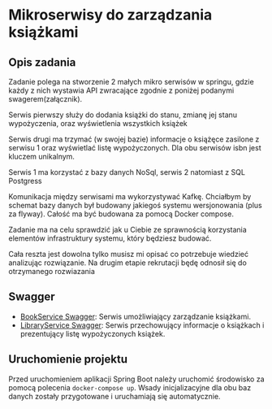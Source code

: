 # Mikroserwisy do zarządzania książkami

## Opis zadania
Zadanie polega na stworzenie 2 małych mikro serwisów w springu, gdzie każdy z nich wystawia API zwracające zgodnie z poniżej podanymi swagerem(załącznik).

Serwis pierwszy służy do dodania książki do stanu, zmianę jej stanu wypożyczenia, oraz wyświetlenia wszystkich książek

Serwis drugi ma trzymać (w swojej bazie) informacje o książęce zasilone z serwisu 1 oraz wyświetlać listę wypożyczonych. Dla obu serwisów isbn jest kluczem unikalnym.

Serwis 1 ma korzystać z bazy danych NoSql, serwis 2 natomiast z SQL Postgress

Komunikacja między serwisami ma wykorzystywać Kafkę. Chciałbym by schemat bazy danych był budowany jakiegoś systemu wersjonowania (plus za flyway).  Całość ma być budowana za pomocą Docker compose.

Zadanie ma na celu sprawdzić jak u Ciebie ze sprawnością korzystania elementów infrastruktury systemu, który będziesz budować.

Cała reszta jest dowolna tylko musisz mi opisać co potrzebuje wiedzieć analizując rozwiązanie. Na drugim etapie rekrutacji będę odnosił się do otrzymanego rozwiazania
## Swagger
- [BookService Swagger](http://localhost:8080/swagger-ui/index.html#): Serwis umożliwiający zarządzanie książkami.
- [LibraryService Swagger](http://localhost:8081/swagger-ui/index.html#): Serwis przechowujący informacje o książkach i prezentujący listę wypożyczonych książek.

## Uruchomienie projektu
Przed uruchomieniem aplikacji Spring Boot należy uruchomić środowisko za pomocą polecenia `docker-compose up`. Wsady inicjalizacyjne dla obu baz danych zostały przygotowane i uruchamiają się automatycznie.